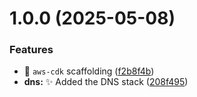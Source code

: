 # 1.0.0 (2025-05-08)


### Features

* :tada: `aws-cdk` scaffolding ([f2b8f4b](https://github.com/Zweer/aws-infra/commit/f2b8f4b7a324ba0f99900a9b093536f1a93a1fef))
* **dns:** :sparkles: Added the DNS stack ([208f495](https://github.com/Zweer/aws-infra/commit/208f4953f2df30ed985196e6d826604043e6673e))
